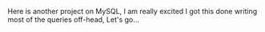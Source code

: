 Here is another project on MySQL, I am really excited I got this done writing most of the queries off-head, Let's go... 

